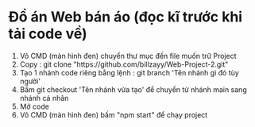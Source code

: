 <h1>Đồ án Web bán áo (đọc kĩ trước khi tải code về)</h1>
<ol>
    <li>Vô CMD (màn hình đen) chuyển thư mục đến file muốn trữ Project</li>
    <li>Copy : git clone "https://github.com/billzayy/Web-Project-2.git"</li>
    <li>Tạo 1 nhánh code riêng bằng lệnh : git branch 'Tên nhánh gì đó tùy người'
    <li>Bấm git checkout 'Tên nhánh vừa tạo' để chuyển từ nhánh main sang nhánh cá nhân</li>
    <li>Mở code</li>
    <li>Vô CMD (màn hình đen) bấm "npm start" để chạy project</li>
</ol>